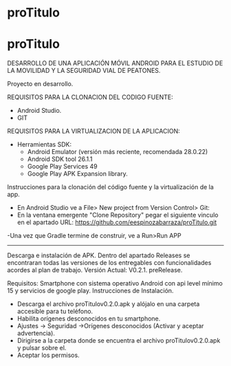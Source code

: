 # proTitulo

# proTitulo


DESARROLLO DE UNA APLICACIÓN MÓVIL ANDROID PARA EL ESTUDIO DE LA MOVILIDAD Y LA SEGURIDAD VIAL DE PEATONES.


Proyecto en desarrollo. 

REQUISITOS PARA LA CLONACION DEL CODIGO FUENTE:

- Android Studio.
- GIT

REQUISITOS PARA LA VIRTUALIZACION DE LA APLICACION:
- Herramientas SDK:
    - Android Emulator (versión más reciente, recomendada 28.0.22)
    - Android SDK tool 26.1.1
    - Google Play Services 49
    - Google Play APK Expansion library.
    
    
Instrucciones para la clonación del código fuente y la virtualización de la app.

  - En Android Studio ve a File> New project from Version Control> Git:
  - En la ventana emergente "Clone Repository" pegar el siguiente vinculo en el apartado URL:
  https://github.com/eespinozabarraza/proTitulo.git
  
  -Una vez que Gradle termine de construir, ve a Run>Run APP
  
  
  ______________________________________________________________________________________________________________________
  
  Descarga e instalación de APK.
  Dentro del apartado Releases se encontraran todas las versiones de los entregables con funcionalidades acordes al plan de trabajo.
  Versión Actual: V0.2.1. preRelease.
  
  Requisitos:
Smartphone con sistema operativo Android con api level mínimo 15 y servicios de google play.
Instrucciones de Instalación.

 - Descarga el archivo proTitulov0.2.0.apk y alójalo en una carpeta accesible para tu teléfono.
 - Habilita orígenes desconocidos en tu smartphone.
 - Ajustes -> Seguridad ->Orígenes desconocidos (Activar y aceptar advertencia).
 - Dirigirse a la carpeta donde se encuentra el archivo proTitulov0.2.0.apk y pulsar sobre el.
 - Aceptar los permisos.

